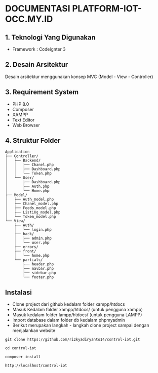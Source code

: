 # DOCUMENTASI PLATFORM-IOT-OCC.MY.ID

## 1. Teknologi Yang Digunakan

- Framework : Codeignter 3

## 2. Desain Arsitektur

Desain arsitektur menggunakan konsep MVC (Model - View - Controller)

## 3. Requirement System

- PHP 8.0
- Composer
- XAMPP
- Text Editor
- Web Browser

## 4. Struktur Folder

````
Application
├── Controller/
│   ├── Backend/
│   │   ├── Chanel.php
│   │   ├── Dashboard.php
│   │   └── Token.php
│   └── User/
│       ├── Dashboard.php
│       ├── Auth.php
│       └── Home.php
├── Model/
│   ├── Auth_model.php
│   ├── Chanel_model.php
│   ├── Feeds_model.php
│   ├── Listing_model.php
│   └── Token_model.php
└── View/
    ├── Auth/
    │   └── login.php
    ├── back/
    │   ├── admin.php
    │   └── user.php
    ├── errors/
    ├── front/
    │   └── home.php
    └── partials/
        ├── header.php
        ├── navbar.php
        ├── sidebar.php
        └── footer.php
````

## Instalasi

- Clone project dari github kedalam folder xampp/htdocs
- Masuk Kedalam folder xampp/htdocs/ (untuk pengguna xampp)
- Masuk kedalam folder lampp/htdocs/ (untuk pengguna LAMPP)
- Import database dalam folder db kedalam phpmyadmin
- Berikut merupakan langkah - langkah clone project sampai dengan menjalankan website

````
git clone https://github.com/rizkyadiryanto14/control-iot.git
````

````
cd control-iot
````

````
composer install
````

````
http://localhost/control-iot
````

